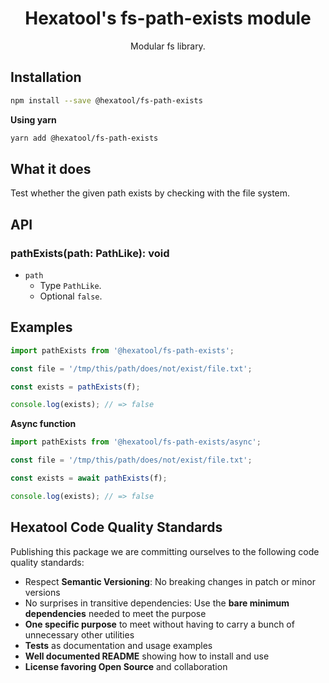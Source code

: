<h1 align="center">
  Hexatool's fs-path-exists module 
</h1>

<p align="center">
  Modular fs library.
</p>

## Installation

```bash
npm install --save @hexatool/fs-path-exists
```

**Using yarn**

```bash
yarn add @hexatool/fs-path-exists
```

## What it does
Test whether the given path exists by checking with the file system.

## API

### pathExists(path: PathLike): void

- `path`
   - Type `PathLike`.
   - Optional `false`.

## Examples

```typescript
import pathExists from '@hexatool/fs-path-exists';

const file = '/tmp/this/path/does/not/exist/file.txt';

const exists = pathExists(f);

console.log(exists); // => false
```

**Async function**

```typescript
import pathExists from '@hexatool/fs-path-exists/async';

const file = '/tmp/this/path/does/not/exist/file.txt';

const exists = await pathExists(f);

console.log(exists); // => false

```

## Hexatool Code Quality Standards

Publishing this package we are committing ourselves to the following code quality standards:

- Respect **Semantic Versioning**: No breaking changes in patch or minor versions
- No surprises in transitive dependencies: Use the **bare minimum dependencies** needed to meet the purpose
- **One specific purpose** to meet without having to carry a bunch of unnecessary other utilities
- **Tests** as documentation and usage examples
- **Well documented README** showing how to install and use
- **License favoring Open Source** and collaboration

